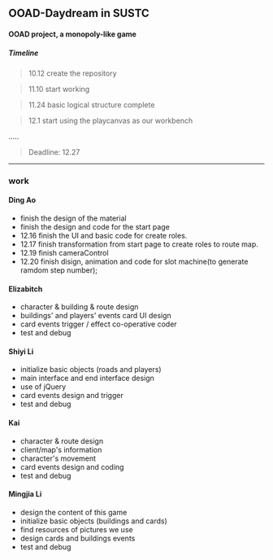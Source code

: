 ## OOAD-Daydream in SUSTC

#### OOAD project, a monopoly-like game 

##### Timeline

> 10.12 create the repository

> 11.10 start working

> 11.24 basic logical structure complete

> 12.1 start using the playcanvas as our workbench

.....

>  Deadline: 12.27 
---

### work
#### Ding Ao
- finish the design of the material 
- finish the design and code for the start page
- 12.16 finish the UI and basic code for create roles.
- 12.17 finish transformation from start page to create roles to route map.
- 12.19 finish cameraControl
- 12.20 finish disign, animation and code for slot machine(to generate ramdom step number); 

#### Elizabitch
- character & building & route design 
- buildings' and players' events card UI design
- card events trigger / effect co-operative coder
- test and debug

#### Shiyi Li
- initialize basic objects (roads and players)
- main interface and end interface design
- use of jQuery
- card events design and trigger
- test and debug

#### Kai
- character & route design
- client/map's information
- character's movement
- card events design and coding
- test and debug

#### Mingjia Li
- design the content of this game
- initialize basic objects (buildings and cards)
- find resources of pictures we use
- design cards and buildings events
- test and debug
